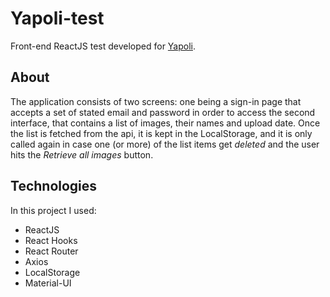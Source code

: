 # Yapoli-test
Front-end ReactJS test developed for [Yapoli](https://yapoli.com/pt/).
## About
The application consists of two screens: one being a sign-in page that accepts a set of stated email and password in order to access the second interface, that contains a list of images, their names and upload date. Once the list is fetched from the api, it is kept in the LocalStorage, and it is only called again in case one (or more) of the list items get *deleted* and the user hits the *Retrieve all images* button.
	
## Technologies
In this project I used:
* ReactJS
* React Hooks
* React Router
* Axios
* LocalStorage
* Material-UI 

